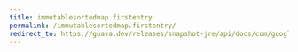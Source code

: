```yaml
---
title: immutablesortedmap.firstentry
permalink: /immutablesortedmap.firstentry/
redirect_to: https://guava.dev/releases/snapshot-jre/api/docs/com/google/common/collect/ImmutableSortedMap.html#firstEntry--
---
```


